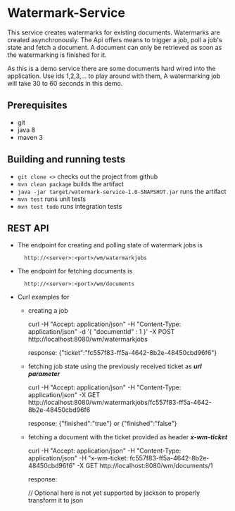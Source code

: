 Watermark-Service
=================

This service creates watermarks for existing documents. Watermarks are created asynchronously. The Api offers means to
trigger a job, poll a job's state and fetch a document. A document can only be retrieved as soon as the watermarking is finished for it.

As this is a demo service there are some documents hard wired into the application. Use ids 1,2,3,... to play around with them,
A watermarking job will take 30 to 60 seconds in this demo.

## Prerequisites

- git
- java 8
- maven 3


## Building and running tests

- `git clone <>` checks out the project from github
- `mvn clean package` builds the artifact
- `java -jar target/watermark-service-1.0-SNAPSHOT.jar` runs the artifact
- `mvn test` runs unit tests
- `mvn test todo` runs integration tests


## REST API

- The endpoint for creating and polling state of watermark jobs is 

        http://<server>:<port>/wm/watermarkjobs
        
                
- The endpoint for fetching documents is 

        http://<server>:<port>/wm/documents

- Curl examples for
    - creating a job

        curl -H "Accept: application/json"  -H "Content-Type: application/json" -d '{ "documentId" : 1 }' -X POST http://localhost:8080/wm/watermarkjobs
         
        response: {"ticket":"fc557f83-ff5a-4642-8b2e-48450cbd96f6"}

    - fetching job state using the previously received ticket as ***url parameter***

        curl -H "Accept: application/json"  -H "Content-Type: application/json" -X GET http://localhost:8080/wm/watermarkjobs/fc557f83-ff5a-4642-8b2e-48450cbd96f6
        
        response: {"finished":"true"} or {"finished":"false"}

    - fetching a document with the ticket provided as header ***x-wm-ticket***
        
        curl -H "Accept: application/json"  -H "Content-Type: application/json" -H "x-wm-ticket: fc557f83-ff5a-4642-8b2e-48450cbd96f6" -X GET http://localhost:8080/wm/documents/1
        
        response: 

        // Optional here is not yet supported by jackson to properly transform it to json